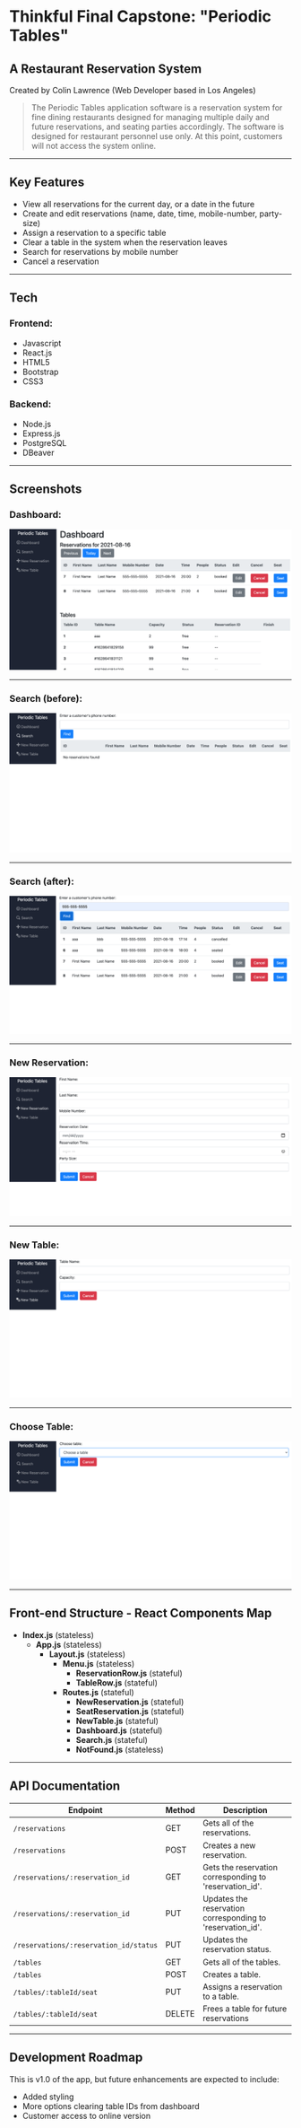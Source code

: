 # Thinkful Final Capstone: "Periodic Tables" 
## A Restaurant Reservation System
Created by Colin Lawrence 
(Web Developer based in Los Angeles)

> The Periodic Tables application software is a reservation system for fine dining restaurants designed for managing multiple daily and future reservations, and seating parties accordingly. 
> The software is designed for restaurant personnel use only. At this point, customers will not access the system online.

<hr>


## Key Features

* View all reservations for the current day, or a date in the future
* Create and edit reservations (name, date, time, mobile-number, party-size)
* Assign a reservation to a specific table
* Clear a table in the system when the reservation leaves
* Search for reservations by mobile number
* Cancel a reservation

<hr>


## Tech

### Frontend: 
* Javascript 
* React.js
* HTML5 
* Bootstrap 
* CSS3 

### Backend: 
* Node.js 
* Express.js 
* PostgreSQL
* DBeaver

<hr>


## Screenshots
### Dashboard:
![Dashboard Page](/github-images/screenshots/dashboard-screenshot.png)

<hr>

### Search (before):
![Search Page](/github-images/screenshots/search-before-screenshot.png)

<hr>

### Search (after):
![Search Page](/github-images/screenshots/search-after-screenshot.png)

<hr>

### New Reservation:
![New Reservation Page](/github-images/screenshots/new-reservation-screenshot.png)

<hr>

### New Table:
![New Table Page](/github-images/screenshots/new-table-screenshot.png)

<hr>

### Choose Table:
![Choose Table Page](/github-images/screenshots/choose-table-screenshot.png)

<hr>


## Front-end Structure - React Components Map
* __Index.js__ (stateless)
    * __App.js__ (stateless)
        * __Layout.js__ (stateless)
            * __Menu.js__ (stateless)
                * __ReservationRow.js__ (stateful)
                * __TableRow.js__ (stateful)
            * __Routes.js__ (stateful)
                * __NewReservation.js__ (stateful)
                * __SeatReservation.js__ (stateful)
                * __NewTable.js__ (stateful)
                * __Dashboard.js__ (stateful)
                * __Search.js__ (stateful)
                * __NotFound.js__ (stateless)

<hr>


## API Documentation

| Endpoint                               | Method | Description                                                                                           |
| -------------------------------------- | ------ | ----------------------------------------------------------------------------------------------------- |
| `/reservations`                        | GET    | Gets all of the reservations. |
| `/reservations`                        | POST   | Creates a new reservation.                                                                            |
| `/reservations/:reservation_id`        | GET    | Gets the reservation corresponding to 'reservation_id'.                                               |
| `/reservations/:reservation_id`        | PUT    | Updates the reservation corresponding to 'reservation_id'.                                            |
| `/reservations/:reservation_id/status` | PUT    | Updates the reservation status.                                                                       |
| `/tables`                              | GET    | Gets all of the tables.                                                                               |
| `/tables`                              | POST   | Creates a table.                                                                                      |
| `/tables/:tableId/seat`                | PUT    | Assigns a reservation to a table.                                                                     |
| `/tables/:tableId/seat`                | DELETE | Frees a table for future reservations

<hr>


## Development Roadmap
This is v1.0 of the app, but future enhancements are expected to include:
* Added styling
* More options clearing table IDs from dashboard
* Customer access to online version



